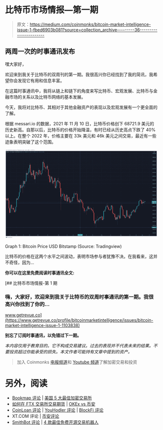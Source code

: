 # 比特币市场情报—第一期

> 原文：<https://medium.com/coinmonks/bitcoin-market-intelligence-issue-1-fbed6903b081?source=collection_archive---------36----------------------->

## 两周一次的时事通讯发布

嘿大家好，

欢迎来到我关于比特币的双周刊的第一期。我很高兴你已经找到了我的简讯，我希望你会发现它有用和信息丰富。

在这篇时事通讯中，我将从链上和链下的角度来写比特币、宏观发展、比特币与金融市场的关系以及比特币网络的基本发展。

今天，我将对比特币、其相对于其他金融资产的表现以及宏观发展有一个更全面的了解。

根据 messari.io 的数据，2021 年 11 月 10 日，比特币价格创下 68721.9 美元的历史新高。自那以后，比特币的价格开始降温，有时已经从历史高点下跌了 40%以上。在整个 2022 年，价格主要在 33k 美元和 46k 美元之间交易，最近有一些迹象表明突破了这个范围。

![](img/1fd1490297ce023fbc912c4441de3852.png)

Graph 1: Bitcoin Price USD Bitstamp (Source: Tradingview)

比特币的价格在这两个水平之间波动，表明市场参与者犹豫不决。在我看来，这并不奇怪，因为…

**你可以在这里免费阅读时事通讯全文:**

[](https://www.getrevue.co/profile/bitcoinmarketintelligence/issues/bitcoin-market-intelligence-issue-1-1103838) [## 比特币市场情报-第 1 期

### 嗨，大家好，欢迎来到我关于比特币的双周时事通讯的第一期。我很高兴你找到了你的…

www.getrevue.co](https://www.getrevue.co/profile/bitcoinmarketintelligence/issues/bitcoin-market-intelligence-issue-1-1103838) 

**别忘了订阅时事通讯，以免错过下一期。**

*本内容仅用于教育目的。它不构成交易建议。过去的表现并不代表未来的结果。不要投资超过你能承受的损失。本文作者可能持有文章中提到的资产。*

> 加入 Coinmonks [电报频道](https://t.me/coincodecap)和 [Youtube 频道](https://www.youtube.com/c/coinmonks/videos)了解加密交易和投资

# 另外，阅读

*   [Bookmap 评论](https://coincodecap.com/bookmap-review-2021-best-trading-software) | [美国 5 大最佳加密交易所](https://coincodecap.com/crypto-exchange-usa)
*   [如何在 FTX 交易所交易期货](https://coincodecap.com/ftx-futures-trading) | [OKEx vs 币安](https://coincodecap.com/okex-vs-binance)
*   [CoinLoan 评论](https://coincodecap.com/coinloan-review) | [YouHodler 评论](/coinmonks/youhodler-4-easy-ways-to-make-money-98969b9689f2) | [BlockFi 评论](https://coincodecap.com/blockfi-review)
*   XT.COM 评论 | [币安评论](https://coincodecap.com/xt-com-review)
*   [SmithBot 评论](https://coincodecap.com/smithbot-review) | [4 款最佳免费开源交易机器人](https://coincodecap.com/free-open-source-trading-bots)